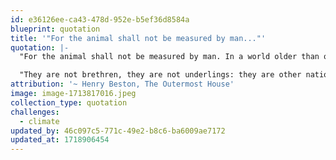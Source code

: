 ```yaml
---
id: e36126ee-ca43-478d-952e-b5ef36d8584a
blueprint: quotation
title: '"For the animal shall not be measured by man..."'
quotation: |-
  "For the animal shall not be measured by man. In a world older than ours, they move finished and complete, gifted with the extension of senses we have lost or never attained, living by voices we shall never hear. 

  "They are not brethren, they are not underlings: they are other nations, caught with ourselves in the net of life and time, fellow prisoners of the splendor and travail of the earth."
attribution: '~ Henry Beston, The Outermost House'
image: image-1713817016.jpeg
collection_type: quotation
challenges:
  - climate
updated_by: 46c097c5-771c-49e2-b8c6-ba6009ae7172
updated_at: 1718906454
---
```

